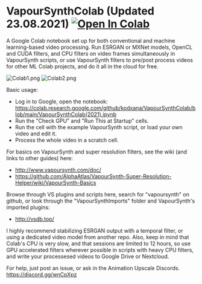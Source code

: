 # VapourSynthColab (Updated 23.08.2021) [![Open In Colab](https://colab.research.google.com/assets/colab-badge.svg)](https://colab.research.google.com/github/kodxana/VapourSynthColab/blob/main/VapourSynthColab(2021).ipynb)

A Google Colab notebook set up for both conventional and machine learning-based video processing. Run ESRGAN or MXNet models, OpenCL and CUDA filters, and CPU filters on video frames simultaneously in VapourSynth scripts, or use VapourSynth filters to pre/post process videos for other ML Colab projects, and do it all in the cloud for free. 

![Colab1.png](https://raw.githubusercontent.com/AlphaAtlas/VSSH-Wiki-Images/master/images/Colab1.PNG)
![Colab2.png](https://raw.githubusercontent.com/AlphaAtlas/VSSH-Wiki-Images/master/images/Colab2.PNG)

Basic usage:
* Log in to Google, open the notebook: https://colab.research.google.com/github/kodxana/VapourSynthColab/blob/main/VapourSynthColab(2021).ipynb
* Run the "Check GPU" and "Run This at Startup" cells.
* Run the cell with the example VapourSynth script, or load your own video and edit it.
* Process the whole video in a scratch cell. 

For basics on VapourSynth and super resolution filters, see the wiki (and links to other guides) here:
* http://www.vapoursynth.com/doc/
* https://github.com/AlphaAtlas/VapourSynth-Super-Resolution-Helper/wiki/VapourSynth-Basics

Browse through VS plugins and scripts here, search for "vapoursynth" on github, or look through the "VapourSynthImports" folder and VapourSynth's imported plugins:
* http://vsdb.top/

I highly recommend stabilizing ESRGAN output with a temporal filter, or using a dedicated video model from another repo. Also, keep in mind that Colab's CPU is very slow, and that sessions are limited to 12 hours, so use GPU accelerated filters wherever possible in scripts with heavy CPU filters, and write your processesed videos to Google Drive or Nextcloud.

For help, just post an issue, or ask in the Animation Upscale Discords.
https://discord.gg/wnCpXpz
